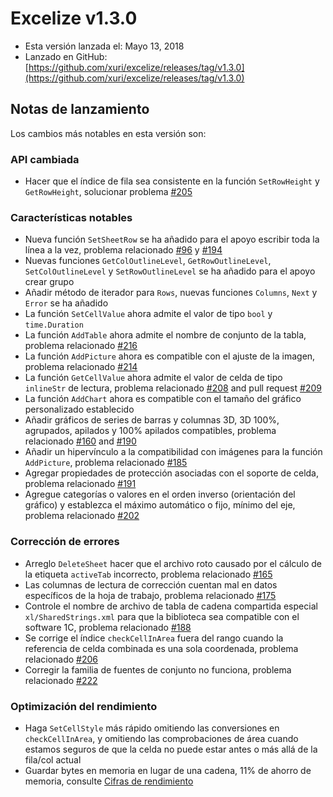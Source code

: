 # Excelize v1.3.0

* Esta versión lanzada el: Mayo 13, 2018
* Lanzado en GitHub: [https://github.com/xuri/excelize/releases/tag/v1.3.0](https://github.com/xuri/excelize/releases/tag/v1.3.0)

## Notas de lanzamiento

Los cambios más notables en esta versión son:

### API cambiada

* Hacer que el índice de fila sea consistente en la función `SetRowHeight` y `GetRowHeight`, solucionar problema [#205](https://github.com/xuri/excelize/issues/205)

### Características notables

* Nueva función `SetSheetRow` se ha añadido para el apoyo escribir toda la línea a la vez, problema relacionado [#96](https://github.com/xuri/excelize/issues/96) y [#194](https://github.com/xuri/excelize/issues/194)
* Nuevas funciones `GetColOutlineLevel`, `GetRowOutlineLevel`, `SetColOutlineLevel` y `SetRowOutlineLevel` se ha añadido para el apoyo crear grupo
* Añadir método de iterador para `Rows`, nuevas funciones `Columns`, `Next` y `Error` se ha añadido
* La función `SetCellValue` ahora admite el valor de tipo `bool` y `time.Duration`
* La función `AddTable` ahora admite el nombre de conjunto de la tabla, problema relacionado [#216](https://github.com/xuri/excelize/issues/216)
* La función `AddPicture` ahora es compatible con el ajuste de la imagen, problema relacionado [#214](https://github.com/xuri/excelize/issues/214)
* La función `GetCellValue` ahora admite el valor de celda de tipo `inlineStr` de lectura, problema relacionado [#208](https://github.com/xuri/excelize/issues/208) and pull request [#209](https://github.com/xuri/excelize/issues/209)
* La función `AddChart` ahora es compatible con el tamaño del gráfico personalizado establecido
* Añadir gráficos de series de barras y columnas 3D, 3D 100%, agrupados, apilados y 100% apilados compatibles, problema relacionado [#160](https://github.com/xuri/excelize/issues/160) and [#190](https://github.com/xuri/excelize/issues/190)
* Añadir un hipervínculo a la compatibilidad con imágenes para la función `AddPicture`, problema relacionado [#185](https://github.com/xuri/excelize/issues/185)
* Agregar propiedades de protección asociadas con el soporte de celda, problema relacionado [#191](https://github.com/xuri/excelize/issues/191)
* Agregue categorías o valores en el orden inverso (orientación del gráfico) y establezca el máximo automático o fijo, mínimo del eje, problema relacionado [#202](https://github.com/xuri/excelize/issues/202)

### Corrección de errores

* Arreglo `DeleteSheet` hacer que el archivo roto causado por el cálculo de la etiqueta `activeTab` incorrecto, problema relacionado [#165](https://github.com/xuri/excelize/issues/165)
* Las columnas de lectura de corrección cuentan mal en datos específicos de la hoja de trabajo, problema relacionado [#175](https://github.com/xuri/excelize/issues/175)
* Controle el nombre de archivo de tabla de cadena compartida especial `xl/SharedStrings.xml` para que la biblioteca sea compatible con el software 1C, problema relacionado [#188](https://github.com/xuri/excelize/issues/188)
* Se corrige el índice `checkCellInArea` fuera del rango cuando la referencia de celda combinada es una sola coordenada, problema relacionado [#206](https://github.com/xuri/excelize/issues/206)
* Corregir la familia de fuentes de conjunto no funciona, problema relacionado [#222](https://github.com/xuri/excelize/issues/222)

### Optimización del rendimiento

* Haga `SetCellStyle` más rápido omitiendo las conversiones en `checkCellInArea`, y omitiendo las comprobaciones de área cuando estamos seguros de que la celda no puede estar antes o más allá de la fila/col actual
* Guardar bytes en memoria en lugar de una cadena, 11% de ahorro de memoria, consulte [Cifras de rendimiento](https://github.com/xuri/excelize/wiki#performance-figures)

